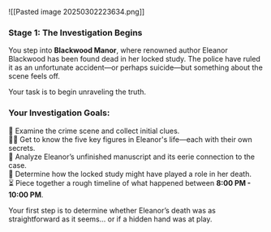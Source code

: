 ![[Pasted image 20250302223634.png]]
### **Stage 1: The Investigation Begins**

You step into **Blackwood Manor**, where renowned author Eleanor Blackwood has been found dead in her locked study. The police have ruled it as an unfortunate accident—or perhaps suicide—but something about the scene feels off.

Your task is to begin unraveling the truth.

### **Your Investigation Goals:**

🔎 Examine the crime scene and collect initial clues.  
🕵️‍♂️ Get to know the five key figures in Eleanor's life—each with their own secrets.  
📖 Analyze Eleanor’s unfinished manuscript and its eerie connection to the case.  
🚪 Determine how the locked study might have played a role in her death.  
⏳ Piece together a rough timeline of what happened between **8:00 PM - 10:00 PM**.

Your first step is to determine whether Eleanor’s death was as straightforward as it seems… or if a hidden hand was at play.